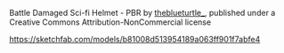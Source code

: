 Battle Damaged Sci-fi Helmet - PBR by [theblueturtle_](https://sketchfab.com/theblueturtle_), published under
a Creative Commons Attribution-NonCommercial license

https://sketchfab.com/models/b81008d513954189a063ff901f7abfe4
